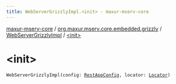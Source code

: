 ```yaml
---
title: WebServerGrizzlyImpl.<init> - maxur-mserv-core
---
```


[maxur-mserv-core](../../index.html) / [org.maxur.mserv.core.embedded.grizzly](../index.html) / [WebServerGrizzlyImpl](index.html) / [&lt;init&gt;](.)

# &lt;init&gt;

`WebServerGrizzlyImpl(config: `[`RestAppConfig`](../../org.maxur.mserv.core.embedded/-rest-app-config/index.html)`, locator: `[`Locator`](../../org.maxur.mserv.core/-locator/index.html)`)`